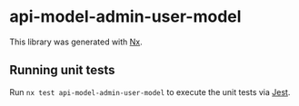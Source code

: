 # api-model-admin-user-model

This library was generated with [Nx](https://nx.dev).

## Running unit tests

Run `nx test api-model-admin-user-model` to execute the unit tests via [Jest](https://jestjs.io).
